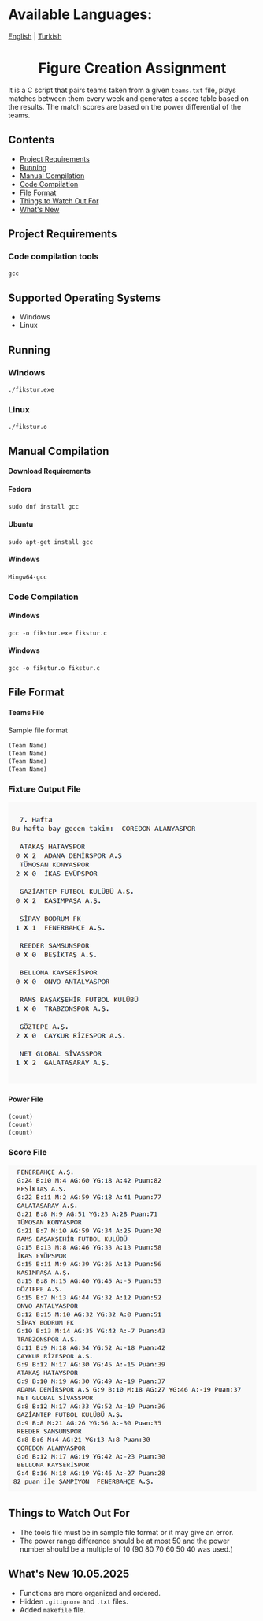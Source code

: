 # Available Languages: 
[English](ReadMe.eng.md) | [Turkish](ReadMe.md)

# <center>Figure Creation Assignment</center>

It is a C script that pairs teams taken from a given `teams.txt` file, plays matches between them every week and generates a score table based on the results. The match scores are based on the power differential of the teams.


## Contents
- [Project Requirements](#project-requirements)  
- [Running](#running)  
- [Manual Compilation](#manual-compilation)  
- [Code Compilation](#code-compilation)  
- [File Format](#file-format)  
- [Things to Watch Out For](#things-to-watch-out-for)  
- [What's New](#whats-new-10052025)


## Project Requirements

### Code compilation tools

```
gcc
```

## Supported Operating Systems

- Windows
- Linux

## Running

### Windows

```
./fikstur.exe
```

### Linux

```
./fikstur.o
```

## Manual Compilation

#### Download Requirements

#### Fedora

```
sudo dnf install gcc
```

#### Ubuntu

```
sudo apt-get install gcc
```

#### Windows

```
Mingw64-gcc
```

### Code Compilation

#### Windows
```
gcc -o fikstur.exe fikstur.c
```

#### Windows
```
gcc -o fikstur.o fikstur.c
```

## File Format

#### Teams File

Sample file format

```
(Team Name)
(Team Name)
(Team Name)
(Team Name)
```

### Fixture Output File

![Fixtures sample output](fikstur.png)

#### Power File
```
(count)
(count)
(count)
```

### Score File

![Points sample output](puanlar.png)

## Things to Watch Out For

- The tools file must be in sample file format or it may give an error.
- The power range difference should be at most 50 and the power number should be a multiple of 10 (90 80 70 60 50 40 was used.)
  
## What's New 10.05.2025
- Functions are more organized and ordered.
- Hidden `.gitignore` and `.txt` files.
- Added `makefile` file.